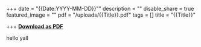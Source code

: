 +++
date = "{{Date:YYYY-MM-DD}}""
description = ""
disable_share = true
featured_image = ""
pdf = "/uploads/{{Title}}.pdf"
tags = []
title = "{{Title}}"

+++
[**Download as PDF**](/uploads/{{Title}}.pdf)

hello yall

